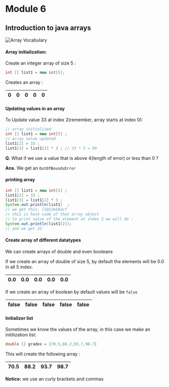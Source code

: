 # Module 6 

## Introduction to java arrays 

![Array Vocabulary](https://user-images.githubusercontent.com/30211412/117583524-2f46af80-b125-11eb-9856-793bd01c34a6.png)

#### Array initialization:

Create an integer array of size 5 : 
```java 
int [] list1 = new int[5]; 
```

Creates an array : 

| 0 	| 0 	| 0 	| 0 	| 0 	|
|:-:	|---	|---	|---	|:-:	|

#### Updating values in an array 

To Update value 33 at index 2(remember, array starts at index 0): 

```java 
// array initialized 
int [] list1 = new int[5] ; 
// array value updated 
list1[2] = 33 ; 
list1[3] = list1[2] * 3 ; // 33 * 3 = 99
```

**Q.** What if we use a value that is above 4(length of error) or less than 0 ? 

**Ans.** We get an `OutOfBoundsError` 

#### printing array 

```java 
int [] list1 = new int[5] ; 
list1[2] = 33 ; 
list1[3] = list1[2] * 3 ; 
System.out.println(list1)  ; 
// we get this: [I@13eb8acf
// this is hash code of that array object 
// to print value of the element at index 2 we will do : 
System.out.println(list1[2]);
// and we get 33 
```

#### Create array of different datatypes 

We can create arrays of double and even booleans 

If we create an array of double of size 5, by default the elements will be 0.0 in all 5 index. 

| 0.0 	| 0.0 	| 0.0 	| 0.0 	| 0.0 	|
|:---:	|-----	|-----	|-----	|:---:	|


If we create an array of boolean by default  values will be `false` 

| false 	| false 	| false 	| false 	| false 	|
|:-----:	|-------	|-------	|-------	|:-----:	|

#### Initializer list 

Sometimes we know the values of the array, in this case we make an initilization list:
```java
double [] grades = {70.5,88.2,93.7,98.7} 
```
This will create the following array : 

| 70.5 	| 88.2 	| 93.7 	| 98.7 	|
|:----:	|------	|------	|------	|

**Notice:** we use an curly brackets and commas

